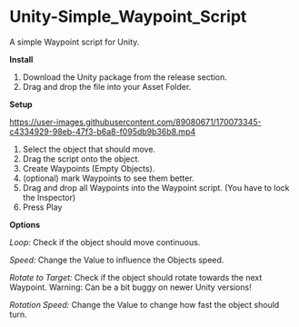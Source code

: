 # Unity-Simple_Waypoint_Script
A simple Waypoint script for Unity.

**Install**
1. Download the Unity package from the release section.
2. Drag and drop the file into your Asset Folder.

**Setup**



https://user-images.githubusercontent.com/89080671/170073345-c4334929-98eb-47f3-b6a8-f095db9b36b8.mp4



1. Select the object that should move.
2. Drag the script onto the object.
3. Create Waypoints (Empty Objects).
4. (optional) mark Waypoints to see them better.
5. Drag and drop all Waypoints into the Waypoint script. (You have to lock the Inspector)
6. Press Play



**Options**

_Loop:_ 
Check if the object should move continuous.

_Speed:_ 
Change the Value to influence the Objects speed.

_Rotate to Target:_
Check if the object should rotate towards the next Waypoint.
Warning: Can be a bit buggy on newer Unity versions!

_Rotation Speed:_ 
Change the Value to change how fast the object should turn.
